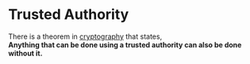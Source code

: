 # Trusted Authority




There is a theorem in [cryptography](../cryptography.md) that states,  
**Anything that can be done using a trusted authority can also be done without it.**